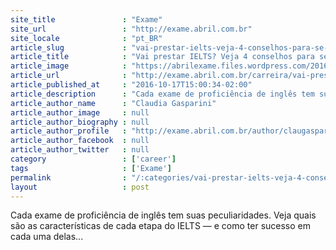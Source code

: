 ```yaml
---
site_title               : "Exame"
site_url                 : "http://exame.abril.com.br"
site_locale              : "pt_BR"
article_slug             : "vai-prestar-ielts-veja-4-conselhos-para-se-dar-bem-no-exame"
article_title            : "Vai prestar IELTS? Veja 4 conselhos para se dar bem no exame"
article_image            : "https://abrilexame.files.wordpress.com/2016/10/size_960_16_9_459082897-web1.jpg?quality=70&strip=all&w=960"
article_url              : "http://exame.abril.com.br/carreira/vai-prestar-ielts-veja-4-conselhos-para-se-dar-bem-no-exame-2/"
article_published_at     : "2016-10-17T15:00:34-02:00"
article_description      : "Cada exame de proficiência de inglês tem suas peculiaridades. Veja quais são as características de cada etapa do IELTS — e como ter sucesso em cada uma delas..."
article_author_name      : "Claudia Gasparini"
article_author_image     : null
article_author_biography : null
article_author_profile   : "http://exame.abril.com.br/author/claugasparini/"
article_author_facebook  : null
article_author_twitter   : null
category                 : ['career']
tags                     : ['Exame']
permalink                : "/:categories/vai-prestar-ielts-veja-4-conselhos-para-se-dar-bem-no-exame/"
layout                   : post
---
```


Cada exame de proficiência de inglês tem suas peculiaridades. Veja quais são as características de cada etapa do IELTS — e como ter sucesso em cada uma delas...
